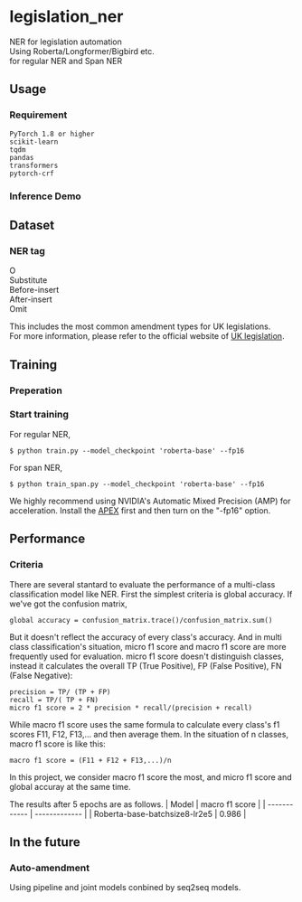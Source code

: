 # legislation_ner
NER for legislation automation  
Using Roberta/Longformer/Bigbird etc.  
for regular NER and Span NER
## Usage
### Requirement
```
PyTorch 1.8 or higher
scikit-learn
tqdm
pandas
transformers
pytorch-crf
```
### Inference Demo

## Dataset
### NER tag
O  
Substitute  
Before-insert  
After-insert  
Omit

This includes the most common amendment types for UK legislations.  
For more information, please refer to the official website of [UK legislation](https://www.legislation.gov.uk/).
## Training
### Preperation

### Start training
For regular NER,  
```
$ python train.py --model_checkpoint 'roberta-base' --fp16
```
For span NER,  
```
$ python train_span.py --model_checkpoint 'roberta-base' --fp16
```
We highly recommend using NVIDIA's Automatic Mixed Precision (AMP) for acceleration.
Install the [APEX](https://github.com/NVIDIA/apex) first and then turn on the "-fp16" option.
## Performance
### Criteria
There are several stantard to evaluate the performance of a multi-class classification model like NER.
First the simplest criteria is global accuracy. If we've got the confusion matrix, 

`global accuracy = confusion_matrix.trace()/confusion_matrix.sum()`

But it doesn't reflect the accuracy of every class's accuracy. And in multi class classification's situation,
micro f1 score and macro f1 score are more frequently used for evaluation.
micro f1 score doesn't distinguish classes, instead it calculates the overall TP (True Positive), FP (False Positive), FN (False Negative):
```
precision = TP/ (TP + FP)
recall = TP/( TP + FN)
micro f1 score = 2 * precision * recall/(precision + recall)
```
While macro f1 score uses the same formula to calculate every class's f1 scores F11, F12, F13,... 
and then average them. In the situation of n classes, macro f1 score is like this:
```
macro f1 score = (F11 + F12 + F13,...)/n
```
In this project, we consider macro f1 score the most, and micro f1 score and global accuray at the same time.

The results after 5 epochs are as follows.
| Model | macro f1 score |
| ------------ | ------------- |
| Roberta-base-batchsize8-lr2e5 | 0.986 |


## In the future
### Auto-amendment
Using pipeline and joint models conbined by seq2seq models.  

